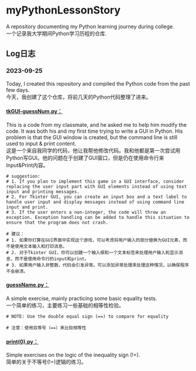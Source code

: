 # myPythonLessonStory
A repository documenting my Python learning journey during college.  
一个记录我大学期间Python学习历程的仓库.

## Log日志

### 2023-09-25
Today, I created this repository and compiled the Python code from the past few days.  
今天，我创建了这个仓库，将前几天的Python代码整理了进来。  
#### [tkGUI-guessNum.py：](/tkGUI-guessNum.py)  
This is a code from my classmate, and he asked me to help him modify the code. It was both his and my first time trying to write a GUI in Python. His problem is that the GUI window is created, but the command line is still used to input & print content.  
这是一个来自我同学的代码，他让我帮他修改代码。我和他都是第一次尝试用Python写GUI。他的问题在于创建了GUI窗口，但是仍在使用命令行来Input&Print内容。  

    # suggestion:
    # 1. If you plan to implement this game in a GUI interface, consider replacing the user input part with GUI elements instead of using text input and printing messages.
    # 2. For Tkinter GUI, you can create an input box and a text label to handle user input and display messages instead of using command line input and print.
    # 3. If the user enters a non-integer, the code will throw an exception. Exception handling can be added to handle this situation to ensure that the program does not crash.
<!--  -->
    # 建议：
    # 1. 如果你打算在GUI界面中实现这个游戏，可以考虑将用户输入的部分替换为GUI元素，而不是使用文本输入和打印消息。
    # 2. 对于Tkinter GUI，你可以创建一个输入框和一个文本标签来处理用户输入和显示消息，而不是使用命令行的input和print。
    # 3. 如果用户输入非整数，代码会引发异常。可以添加异常处理来处理这种情况，以确保程序不会崩溃。


#### [guessName.py：](/guessName.py)
A simple exercise, mainly practicing some basic equality tests.  
一个简单的练习，主要练习一些基础的相等性检验。  

    # NOTE: Use the double equal sign (==) to compare for equality
<!--  -->
    # 注意：使用双等号（==）来比较相等性

#### [print(0).py：](/print(0).py)
Simple exercises on the logic of the inequality sign (!=).  
简单的关于不等号(!=)逻辑的练习。